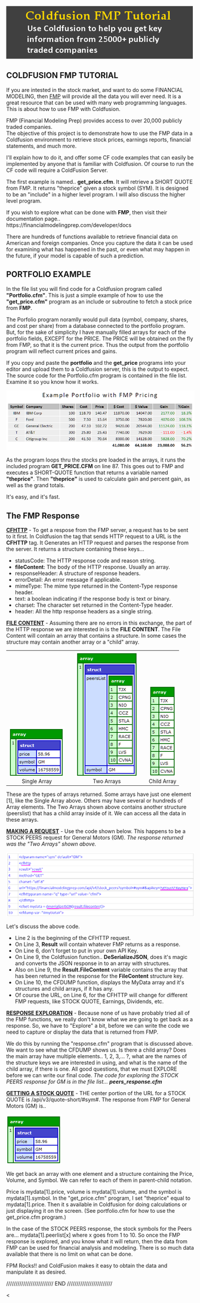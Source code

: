 <img src="/images/tutorial.png">
<p> 
<h2>COLDFUSION FMP TUTORIAL</h2>
<p>
If you are intested in the stock market, and want to do some FINANCIAL MODELING, then <a href="https://financialmodelingprep.com/developer/docs" target=:_blank">
  FMP</a> will provide all the data you will ever need. It is a great resource that can be used with many web programming languages.  This is about how to use FMP with Coldfusion.
<p>
FMP (Financial Modeling Prep) provides access to over 20,000 publicly traded companies.<br>
The objective of this project is to demonstrate how to use the FMP data in a Coldfusion environment to retrieve stock prices, earnings reports, financial statements, and much more.
<p>
I'll explain how to do it, and offer some CF code examples that can easily be implemented by anyone that is familiar with Coldfusion.  Of course to run the CF code will require a ColdFusion Server.
<p>
  The first example is named.. <b>get_price.cfm</b>.  It will retrieve a SHORT QUOTE from FMP.  It returns "theprice" given a stock symbol (SYM).  It is designed to be an "include" in a higher level program.  I will also discuss the higher level program.
<p>
If you wish to explore what can be done with <b>FMP</b>, then visit their documentation page..
<br>  
https://financialmodelingprep.com/developer/docs
<p>
There are hundreds of functions available to retrieve financial data on American and foreign companies.  Once you capture the data it can be used for examining what has happened in the past, or even what may happen in the future, if your model is capable of such a prediction.
<p>
  <h2>PORTFOLIO EXAMPLE</h2>
<p>
In the file list you will find code for a Coldfusion program called <b>"Portfolio.cfm"</b>.  This is just a simple example of how to use the <b>"get_price.cfm"</b> program as an include or subroutine to fetch a stock price from <b>FMP</b>.
<p>
The Porfolio program noramlly would pull data (symbol, company, shares, and cost per share) from a database connected to the portfolio program.  But, for the sake of simplicity I have manually filled arrays for each of the portfolio fields, EXCEPT for the PRICE.  The PRICE will be obtained on the fly from FMP, so that it is the current price.  Thus the output from the portfolio program will reflect current prices and gains.
<p>
  If you copy and paste the <b>portfolio</b> and the <b>get_price</b> programs into your editor and upload them to a Coldfusion server, this is the output to expect.  The source code for the Portfolio.cfm program is contained in the file list. Examine it so you know how it works.
<p>
<img src="/images/theportfolio.png" width="600">
<p>
As the program loops thru the stocks pre loaded in the arrays, it runs the included program <b>GET_PRICE.CFM</B> on line 87.  This goes out to FMP and executes a SHORT-QUOTE function that returns a variable named <b>"theprice"</b>.  Then <b>"theprice"</b> is used to calculate gain and percent gain, as well as the grand totals.
<p>
It's easy, and it's fast.
<p>
<h2>The FMP Response</h2>
<p>
<b><u>CFHTTP</u></b> - To get a respose from the FMP server, a request has to be sent to it first.  In Coldfusion the tag that sends HTTP request to a URL is the <b>CFHTTP</b> tag.
It Generates an HTTP request and parses the response from the server.  It returns a structure containing these keys...
<ul>
<li> statusCode: The HTTP response code and reason string.
<li> <b>fileContent</b>: The body of the HTTP response. Usually an array.
<li> responseHeader: A structure of response headers.
<li> errorDetail: An error message if applicable.
<li> mimeType: The mime type returned in the Content-Type response header.
<li> text: a boolean indicating if the response body is text or binary.
<li> charset: The character set returned in the Content-Type header.
<li> header: All the http response headers as a single string.
</ul>
<p>
<b><u>FILE CONTENT</u></b> - Assuming there are no errors in this exchange, the part of the HTTP response we are interested in is the <b>FILE CONTENT</b>.  The File Content will contain an array that contains a structure.  In some cases the structure may contain another array or a "child" array.
<p>
<table cellspacing="50"><tr>
  <td valign="bottom" align="center"><img src="/images/one-array.png"><br>Single Array</td>
  <td> </td>
  <td valign="bottom" align="center"><img src="/images/twoarray.png"><br>Two Arrays</td>
  <td> </td>
  <td valign="bottom" align="center"><img src="/images/childarray.png"><br>Child Array</td>
  </tr></table>
<p>
These are the types of arrays returned.  Some arrays have just one element [1], like the Single Array above. Others may have several or hundreds of Array elements.
The Two Arrays shown above contains another structure (peerslist) that has a child array inside of it.  We can access all the data in these arrays.
<p>
<b><u>MAKING A REQUEST</u></b> - Use the code shown below.  This happens to be a STOCK PEERS request for General Motors (GM).  <i>The response returned was the "Two Arrays" shown above.</i>
<p>
<img src="/images/request.png" width="600">
<p>
Let's discuss the above code.
<ul>
<li> Line 2 is the beginning of the CFHTTP request.
<li> On Line 3, <b>Result</b> will contain whatever FMP returns as a response.
<li> On Line 6, don't forget to put in your own API Key.
<li> On Line 9, the Coldfusion function.. <b>DeSerializeJSON</b>, does it's magic and converts the JSON response in to an array with structures.
<li> Also on Line 9, the <b>Result.FileContent</b> variable contains the array that has been returned in the response for the <b>FileContent</b> structure key.
<li> On Line 10, the CFDUMP function, displays the MyData array and it's structures and child arrays, if it has any.
<li> Of course the URL, on Line 6, for the CFHTTP will change for different FMP requests, like STOCK QUOTE, Earnings, Dividends, etc.
</ul>
<p>  
<b><u>RESPONSE EXPLORATION</u></b> - Because none of us have probably tried all of the FMP functions, we really don't know what we are going to get back as a response.
So, we have to "Explore" a bit, before we can write the code we need to capture or display the data that is returned from FMP.
<p>
We do this by running the "response.cfm" program that is discussed above.  We want to see what the CFDUMP shows us. Is there a child array? Does the main array have multiple elements.. 1, 2, 3,... ?, what are the names of the structure keys we are interested in using, and what is the name of the child array, if there is one.  All good questions, that we must EXPLORE before we can write our final code.  <i>The code for exploring the STOCK PEERS response for GM is in the file list... <b>peers_response.cfm</b></i>
<p>
<b><u>GETTING A STOCK QUOTE</u></b> - THE center portion of the URL for a STOCK QUOTE is /api/v3/quote-short/#sym#.   The response from FMP for General Motors (GM) is..
<p>
<img src="/images/one-array.png">
<p>
We get back an array with one element and a structure containing the Price, Volume, and Symbol.  We can refer to each of them in parent-child notation.
<p>
Price is mydata[1].price,  volume is mydata[1].volume, and the symbol is mydata[1].symbol.  In the "get_price.cfm" program, I set "theprice" equal to mydata[1].price.  Then it s available in Coldfusion for doing calculations or just displaying it on the screen.  (See portfolio.cfm for how to use the get_price.cfm program.)
<p>
In the case of the STOCK PEERS response, the stock symbols for the Peers are... mydata[1].peerlist[x] where x goes from 1 to 10.  So once the FMP response is explored, and you know what it will return, then the data from FMP can be used for financial analysis and modeling.  There is so much data available that there is no limit on what can be done.
<p>
FPM Rocks!! and ColdFusion makes it easy to obtain the data and manipulate it as desired.
<p>
/////////////////////////  END ////////////////////////
 
<

  
